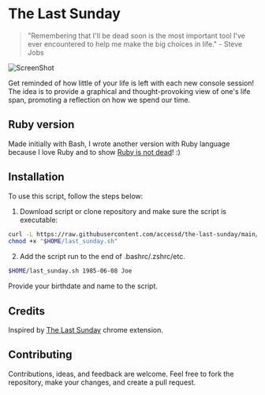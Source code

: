 # The Last Sunday

> "Remembering that I'll be dead soon is the most important tool I've ever encountered to help me make the big choices in life." - Steve Jobs

![ScreenShot](https://raw.githubusercontent.com/accessd/the-last-sunday/master/img/screenshot.png)

Get reminded of how little of your life is left with each new console session!
The idea is to provide a graphical and thought-provoking view of one's life span, promoting a reflection on how we spend our time.

## Ruby version

Made initially with Bash, I wrote another version with Ruby language because I love Ruby and to show [Ruby is not dead](https://isrubydead.com/)! :)

## Installation

To use this script, follow the steps below:

1. Download script or clone repository and make sure the script is executable:

```bash
curl -L https://raw.githubusercontent.com/accessd/the-last-sunday/main/last_sunday.sh -o "$HOME/last_sunday.sh"
chmod +x "$HOME/last_sunday.sh"
```

2. Add the script run to the end of .bashrc/.zshrc/etc.

```bash
$HOME/last_sunday.sh 1985-06-08 Joe
```

Provide your birthdate and name to the script.

## Credits

Inspired by [The Last Sunday](https://chromewebstore.google.com/detail/the-last-sunday-reminder/aiojhapcgfgmiacbbjfgedhlcchmpelh?pli=1) chrome extension.

## Contributing

Contributions, ideas, and feedback are welcome. Feel free to fork the repository, make your changes, and create a pull request.
